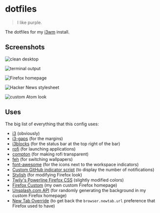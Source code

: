# dotfiles

> I like purple.

The dotfiles for my [i3wm](http://i3wm.org/) install.

## Screenshots

![clean desktop](http://i.imgur.com/77e3lq4.png)

![terminal output](http://i.imgur.com/9tVoReZ.png)

![Firefox homepage](http://i.imgur.com/nbypInT.png)

![Hacker News stylesheet](http://i.imgur.com/444T3jP.png)

![custom Atom look](http://i.imgur.com/HYyDAt0.png)

## Uses

The big list of everything that this config uses:

* [i3](http://i3wm.org/) (obviously)
* [i3-gaps](https://github.com/Airblader/i3) (for the margins)
* [i3blocks](https://github.com/vivien/i3blocks) (for the status bar at the top right of the bar)
* [rofi](https://github.com/DaveDavenport/rofi) (for launching applications)
* [compton](https://github.com/chjj/compton) (for making rofi transparent)
* [feh](https://github.com/derf/feh) (for switching wallpapers)
* [font-awesome](http://fontawesome.io/) (for the icons next to the workspace indicators)
* [Custom GitHub indicator script](https://github.com/aleksandar-todorovic/dotfiles/blob/master/github.sh) (to display the number of notifications)
* [Stylish](https://userstyles.org/) (for modifying Firefox look)
* [Twily's Powerline Firefox CSS](https://userstyles.org/styles/102262/twily-s-powerline-firefox-css) (slightly modified colors)
* [Firefox Custom](https://r3bl.me/firefox-custom/) (my own custom Firefox homepage)
* [Unsplash.com API](https://unsplash.com/developers) (for randomly generating the background in my custom Firefox homepage)
* [New Tab Override](https://addons.mozilla.org/en-US/firefox/addon/new-tab-override/) (to get back the `browser.newtab.url` preference that Firefox used to have)
